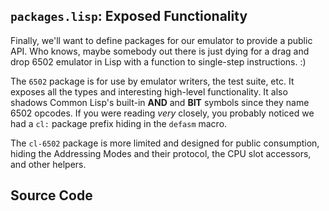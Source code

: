 ## `packages.lisp`: Exposed Functionality

Finally, we'll want to define packages for our emulator to provide a public API.
Who knows, maybe somebody out there is just dying for a drag and drop 6502
emulator in Lisp with a function to single-step instructions. :)

The `6502` package is for use by emulator writers, the test suite, etc. It
exposes all the types and interesting high-level functionality. It also shadows
Common Lisp's built-in **AND** and **BIT** symbols since they name 6502 opcodes.
If you were reading *very* closely, you probably noticed we had a `cl:` package
prefix hiding in the `defasm` macro.

The `cl-6502` package is more limited and designed for public consumption,
hiding the Addressing Modes and their protocol, the CPU slot accessors, and
other helpers.

## Source Code
